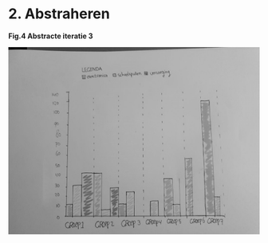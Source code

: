# 2. Abstraheren

  
**Fig.4 Abstracte iteratie 3**

![](../.gitbook/assets/abstracte-grafiek.png)

